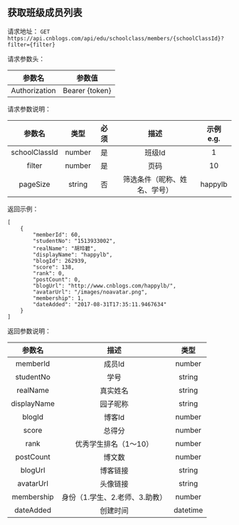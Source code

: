 ## 获取班级成员列表
请求地址：
`GET https://api.cnblogs.com/api/edu/schoolclass/members/{schoolClassId}?filter={filter}`

请求参数头：

|参数名|参数值|
|:---:|:---:|
|Authorization|Bearer {token}|


请求参数说明：

|参数名|类型|必须|描述|示例 e.g.|
|:---:|:---:|:---:|:---:|:---:|
|schoolClassId|number|是|班级Id|1|
|filter|number|是|页码|10|
|pageSize|string|否|筛选条件（昵称、姓名、学号）|happylb|


返回示例：
```
[
    {
        "memberId": 60,
        "studentNo": "1513933002",
        "realName": "胡玲碧",
        "displayName": "happylb",
        "blogId": 262939,
        "score": 138,
        "rank": 0,
        "postCount": 0,
        "blogUrl": "http://www.cnblogs.com/happylb/",
        "avatarUrl": "/images/noavatar.png",
        "membership": 1,
        "dateAdded": "2017-08-31T17:35:11.9467634"
    }
]
```


返回参数说明：

|参数名|描述|类型|
|:---:|:---:|:---:|
|memberId|成员Id|number|
|studentNo|学号|string|
|realName|真实姓名|string|
|displayName|园子昵称|string|
|blogId|博客Id|number|
|score|总得分|number|
|rank|优秀学生排名（1～10）|number|
|postCount|博文数|number|
|blogUrl|博客链接|string|
|avatarUrl|头像链接|string|
|membership|身份（1.学生、2.老师、3.助教）|number|
|dateAdded|创建时间|datetime|






